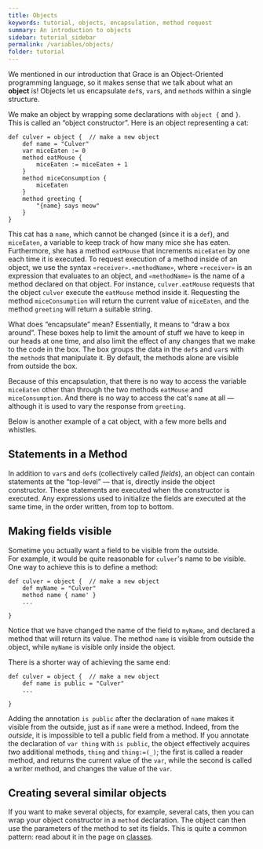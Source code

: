```yaml
---
title: Objects
keywords: tutorial, objects, encapsulation, method request
summary: An introduction to objects
sidebar: tutorial_sidebar
permalink: /variables/objects/
folder: tutorial
---
```

We mentioned in our introduction that Grace is an Object-Oriented programming
language, so it makes sense that we talk about what an **object** is! Objects let us
encapsulate `def`s, `var`s, and `method`s within a single structure.  

We make an object by wrapping some declarations with `object {` and `}`.
This is called an “object constructor”.
Here is an object representing a cat:

```
def culver = object {  // make a new object
    def name = "Culver"
    var miceEaten := 0
    method eatMouse {
        miceEaten := miceEaten + 1
    }
    method miceConsumption {
        miceEaten
    }
    method greeting {
        "{name} says meow"
    }
}
```

This cat has a `name`, which cannot be changed (since it is a `def`), and `miceEaten`, a variable to
keep track of how many mice she has eaten. Furthermore, she has a method
`eatMouse` that increments `miceEaten` by one each time it is executed.
To request execution of a method inside of an object, we use the syntax 
`«receiver».«methodName»`, where `«receiver»` is an expression that evaluates
to an object, and `«methodName»` is the name of a method declared on that object.
For instance, `culver.eatMouse`
requests that the object `culver` execute the `eatMouse` method inside it.
Requesting the method `miceConsumption` will return the current value of `miceEaten`,
and the method `greeting` will return a suitable string.

What does “encapsulate” mean?  Essentially, it means to “draw a box around”.
These boxes help to limit the amount of stuff we have to keep in our heads at 
one time, and also limit the effect of any changes that we make to the code 
in the box.  The box groups the data in the `def`s and `var`s with the `method`s 
that manipulate it.  By default, the methods alone are visible from outside the box.

Because of this encapsulation, that there is no way to access the variable `miceEaten` 
other than through the two methods `eatMouse` and `miceConsumption`.
And there is no way to access the cat's `name` at all — although it is used
to vary the response from `greeting`.

Below is another example of a cat object, with a few more bells and whistles.

<object id="example-1" data="{{site.editor}}?objects" width="100%" height="550px"> </object>

## Statements in a Method

In addition to `var`s and `def`s (collectively called _fields_), an object 
can contain statements at the “top-level” — that is, directly inside the 
object constructor.  These statements are executed when the constructor is 
executed.  Any expressions used to initialize the fields are executed at the
same time, in the order written, from top to bottom.

## Making fields visible

Sometime you actually want a field to be visible from the outside.  
For example, it would be quite reasonable for `culver`'s name to be visible. 
One way to achieve this is to define a method:

```
def culver = object {  // make a new object
    def myName = "Culver"
    method name { name' }
    ...
    
}
```
Notice that we have changed the name of the field to `myName`, and declared
a method that will return its value.
The method `name` is visible from outside the object, while `myName` is visible
only inside the object.

There is a shorter way of achieving the same end:

```
def culver = object {  // make a new object
    def name is public = "Culver"
    ...

}
```

Adding the annotation `is public` after the declaration of `name` makes
it visible from the outside, just as if `name` were a method.  Indeed, from the
_outside_, it is impossible to tell a public field from a method.  If you annotate
the declaration of `var thing` with `is public`, the object effectively acquires
_two_ additional methods, `thing` and `thing:=(_)`; the first is
called a reader method, and returns the current value of the `var`, while
the second is called a writer method, and changes the value of the `var`.

## Creating several similar objects

If you want to make several objects, for example, several cats, then you can
wrap your object constructor in a `method` declaration.  The object can then 
use the parameters of the method to set its fields.  This is quite a common
pattern: read about it in the page on [classes]({{site.baseurl}}/variables/classes/).
    
    

